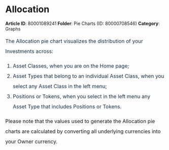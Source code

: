 # Allocation

**Article ID**: 80001089241
**Folder**: Pie Charts (ID: 80000708546)
**Category**: Graphs

<p style="box-sizing: border-box; margin: 0px 0px 0px 0in; font-size: 16px; line-height: 32px; word-break: normal; overflow-wrap: break-word; color: rgb(24, 50, 71); font-family: -apple-system, BlinkMacSystemFont, "Segoe UI", Roboto, "Helvetica Neue", Arial, sans-serif; font-style: normal; font-variant-ligatures: normal; font-variant-caps: normal; font-weight: 400; letter-spacing: normal; orphans: 2; text-indent: 0px; text-transform: none; widows: 2; word-spacing: 0px; -webkit-text-stroke-width: 0px; white-space: normal;  text-decoration-thickness: initial; text-decoration-style: initial; text-decoration-color: initial; text-align: justify;"><span dir="ltr" style="box-sizing: border-box; font-size: 16px; line-height: 32px;">The Allocation pie chart visualizes the distribution of your Investments across:</span></p><ol><li style="box-sizing: border-box; margin-top: 0px; margin-right: 0px; margin-bottom: 0px; font-size: 16px; line-height: 32px; word-break: normal; overflow-wrap: break-word; color: rgb(24, 50, 71); font-family: -apple-system, BlinkMacSystemFont, "Segoe UI", Roboto, "Helvetica Neue", Arial, sans-serif; font-style: normal; font-variant-ligatures: normal; font-variant-caps: normal; font-weight: 400; letter-spacing: normal; orphans: 2; text-indent: 0px; text-transform: none; widows: 2; word-spacing: 0px; -webkit-text-stroke-width: 0px; white-space: normal; text-decoration-thickness: initial; text-decoration-style: initial; text-decoration-color: initial; text-align: justify;"><span dir="ltr" style="box-sizing: border-box; font-size: 16px; line-height: 32px;">Asset Classes, when you are on the Home page;</span></li><li style="box-sizing: border-box; margin-top: 0px; margin-right: 0px; margin-bottom: 0px; font-size: 16px; line-height: 32px; word-break: normal; overflow-wrap: break-word; color: rgb(24, 50, 71); font-family: -apple-system, BlinkMacSystemFont, "Segoe UI", Roboto, "Helvetica Neue", Arial, sans-serif; font-style: normal; font-variant-ligatures: normal; font-variant-caps: normal; font-weight: 400; letter-spacing: normal; orphans: 2; text-indent: 0px; text-transform: none; widows: 2; word-spacing: 0px; -webkit-text-stroke-width: 0px; white-space: normal; text-decoration-thickness: initial; text-decoration-style: initial; text-decoration-color: initial; text-align: justify;"><span dir="ltr" style="box-sizing: border-box; font-size: 16px; line-height: 32px;">Asset Types that belong to an individual Asset Class, when you select any Asset Class in the left menu;</span></li><li style="box-sizing: border-box; margin-top: 0px; margin-right: 0px; margin-bottom: 0px; font-size: 16px; line-height: 32px; word-break: normal; overflow-wrap: break-word; color: rgb(24, 50, 71); font-family: -apple-system, BlinkMacSystemFont, "Segoe UI", Roboto, "Helvetica Neue", Arial, sans-serif; font-style: normal; font-variant-ligatures: normal; font-variant-caps: normal; font-weight: 400; letter-spacing: normal; orphans: 2; text-indent: 0px; text-transform: none; widows: 2; word-spacing: 0px; -webkit-text-stroke-width: 0px; white-space: normal; text-decoration-thickness: initial; text-decoration-style: initial; text-decoration-color: initial; text-align: justify;"><span dir="ltr" style="box-sizing: border-box; font-size: 16px; line-height: 32px;">Positions or Tokens, when you select in the left menu any Asset Type that includes Positions or Tokens.</span></li></ol><p><span dir="ltr" style="box-sizing: border-box; font-size: 16px; line-height: 32px;">Please note that the values used to generate the Allocation pie charts are calculated by converting all underlying currencies into your Owner currency.</span></p>